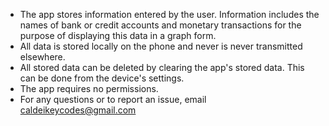 - The app stores information entered by the user. Information includes the names of bank or credit
  accounts and monetary transactions for the purpose of displaying this data in a graph form.
- All data is stored locally on the phone and never is never transmitted elsewhere.
- All stored data can be deleted by clearing the app's stored data. This can be done from the
  device's settings.
- The app requires no permissions.
- For any questions or to report an issue, email caldeikeycodes@gmail.com
